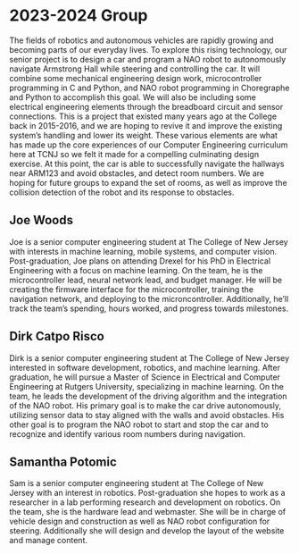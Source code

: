 # 2023-2024 Group

The fields of robotics and autonomous vehicles are rapidly growing and becoming parts of our everyday lives. To explore this rising technology, our senior project is to design a car and program a NAO robot to autonomously navigate Armstrong Hall while steering and controlling the car. It will combine some mechanical engineering design work, microcontroller programming in C and Python, and NAO robot programming in Choregraphe and Python to accomplish this goal. We will also be including some electrical engineering elements through the breadboard circuit and sensor connections. This is a project that existed many years ago at the College back in 2015-2016, and we are hoping to revive it and improve the existing system’s handling and lower its weight. These various elements are what has made up the core experiences of our Computer Engineering curriculum here at TCNJ so we felt it made for a compelling culminating design exercise. At this point, the car is able to successfully navigate the hallways near ARM123 and avoid obstacles, and detect room numbers. We are hoping for future groups to expand the set of rooms, as well as improve the collision detection of the robot and its response to obstacles.

## Joe Woods
Joe is a senior computer engineering student at The College of New Jersey with interests in machine learning, mobile systems, and computer vision. Post-graduation, Joe plans on attending Drexel for his PhD in Electrical Engineering with a focus on machine learning. On the team, he is the microcontroller lead, neural network lead, and budget manager. He will be creating the firmware interface for the microcontroller, training the navigation network, and deploying to the microncontroller. Additionally, he’ll track the team’s spending, hours worked, and progress towards milestones.

## Dirk Catpo Risco
Dirk is a senior computer engineering student at The College of New Jersey interested in software development, robotics, and machine learning. After graduation, he will pursue a Master of Science in Electrical and Computer Engineering at Rutgers University, specializing in machine learning. On the team, he leads the development of the driving algorithm and the integration of the NAO robot. His primary goal is to make the car drive autonomously, utilizing sensor data to stay aligned with the walls and avoid obstacles. His other goal is to program the NAO robot to start and stop the car and to recognize and identify various room numbers during navigation.

## Samantha Potomic 
Sam is a senior computer engineering student at The College of New Jersey with an interest in robotics. Post-graduation she hopes to work as a researcher in a lab performing research and development on robotics. On the team, she is the hardware lead and webmaster. She will be in charge of vehicle design and construction as well as NAO robot configuration for steering. Additionally she will design and develop the layout of the website and manage content.
